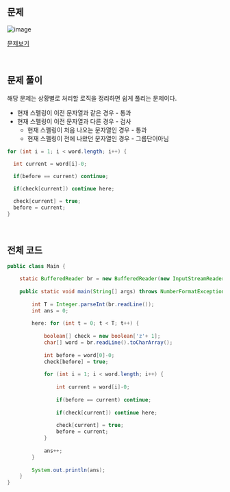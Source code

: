 ## 문제

![image](https://user-images.githubusercontent.com/62600984/127148125-1772ca14-dd3b-4874-89f2-7199bc6f89c0.png)

[문제보기](https://www.acmicpc.net/problem/1316)

<br>

## 문제 풀이

해당 문제는 상황별로 처리할 로직을 정리하면 쉽게 풀리는 문제이다.

- 현재 스펠링이 이전 문자열과 같은 경우 - 통과
- 현재 스펠링이 이전 문자열과 다른 경우 - 검사
    - 현재 스펠링이 처음 나오는 문자열인 경우 - 통과
    - 현재 스펠링이 전에 나왔던 문자열인 경우 - 그룹단어아님

```java
for (int i = 1; i < word.length; i++) {
				
  int current = word[i]-0;

  if(before == current) continue;

  if(check[current]) continue here;

  check[current] = true;
  before = current;
}
```

<br>

## 전체 코드

```java
public class Main {

	static BufferedReader br = new BufferedReader(new InputStreamReader(System.in));
	
	public static void main(String[] args) throws NumberFormatException, IOException {
		
		int T = Integer.parseInt(br.readLine());
		int ans = 0;
		
		here: for (int t = 0; t < T; t++) {
			
			boolean[] check = new boolean['z'+ 1];
			char[] word = br.readLine().toCharArray();
			
			int before = word[0]-0;
			check[before] = true;
			
			for (int i = 1; i < word.length; i++) {
				
				int current = word[i]-0;
				
				if(before == current) continue;
				
				if(check[current]) continue here;
				
				check[current] = true;
				before = current;
			}
			
			ans++;
		}
		
		System.out.println(ans);
	}
}
```
